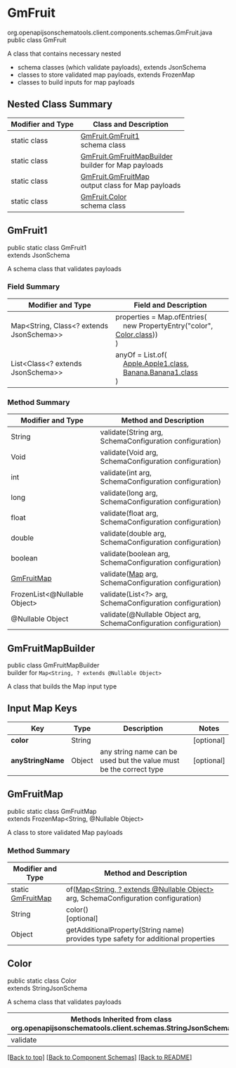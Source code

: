 # GmFruit
org.openapijsonschematools.client.components.schemas.GmFruit.java
public class GmFruit

A class that contains necessary nested
- schema classes (which validate payloads), extends JsonSchema
- classes to store validated map payloads, extends FrozenMap
- classes to build inputs for map payloads

## Nested Class Summary
| Modifier and Type | Class and Description |
| ----------------- | ---------------------- |
| static class | [GmFruit.GmFruit1](#gmfruit1)<br> schema class |
| static class | [GmFruit.GmFruitMapBuilder](#gmfruitmapbuilder)<br> builder for Map payloads |
| static class | [GmFruit.GmFruitMap](#gmfruitmap)<br> output class for Map payloads |
| static class | [GmFruit.Color](#color)<br> schema class |

## GmFruit1
public static class GmFruit1<br>
extends JsonSchema

A schema class that validates payloads

### Field Summary
| Modifier and Type | Field and Description |
| ----------------- | ---------------------- |
| Map<String, Class<? extends JsonSchema>> | properties = Map.ofEntries(<br>&nbsp;&nbsp;&nbsp;&nbsp;new PropertyEntry("color", [Color.class](#color)))<br>)<br> |
| List<Class<? extends JsonSchema>> | anyOf = List.of(<br>&nbsp;&nbsp;&nbsp;&nbsp;[Apple.Apple1.class](../../components/schemas/Apple.md#apple1),<br>&nbsp;&nbsp;&nbsp;&nbsp;[Banana.Banana1.class](../../components/schemas/Banana.md#banana1)<br>)<br> |

### Method Summary
| Modifier and Type | Method and Description |
| ----------------- | ---------------------- |
| String | validate(String arg, SchemaConfiguration configuration) |
| Void | validate(Void arg, SchemaConfiguration configuration) |
| int | validate(int arg, SchemaConfiguration configuration) |
| long | validate(long arg, SchemaConfiguration configuration) |
| float | validate(float arg, SchemaConfiguration configuration) |
| double | validate(double arg, SchemaConfiguration configuration) |
| boolean | validate(boolean arg, SchemaConfiguration configuration) |
| [GmFruitMap](#gmfruitmap) | validate([Map<?, ?>](#gmfruitmapbuilder) arg, SchemaConfiguration configuration) |
| FrozenList<@Nullable Object> | validate(List<?> arg, SchemaConfiguration configuration) |
| @Nullable Object | validate(@Nullable Object arg, SchemaConfiguration configuration) |
## GmFruitMapBuilder
public class GmFruitMapBuilder<br>
builder for `Map<String, ? extends @Nullable Object>`

A class that builds the Map input type

## Input Map Keys
| Key | Type |  Description | Notes |
| --- | ---- | ------------ | ----- |
| **color** | String |  | [optional] |
| **anyStringName** | Object | any string name can be used but the value must be the correct type | [optional] |

## GmFruitMap
public static class GmFruitMap<br>
extends FrozenMap<String, @Nullable Object>

A class to store validated Map payloads

### Method Summary
| Modifier and Type | Method and Description |
| ----------------- | ---------------------- |
| static [GmFruitMap](#gmfruitmap) | of([Map<String, ? extends @Nullable Object>](#gmfruitmapbuilder) arg, SchemaConfiguration configuration) |
| String | color()<br>[optional] |
| Object | getAdditionalProperty(String name)<br>provides type safety for additional properties |

## Color
public static class Color<br>
extends StringJsonSchema

A schema class that validates payloads

| Methods Inherited from class org.openapijsonschematools.client.schemas.StringJsonSchema |
| ------------------------------------------------------------------ |
| validate                                                           |

[[Back to top]](#top) [[Back to Component Schemas]](../../../README.md#Component-Schemas) [[Back to README]](../../../README.md)
